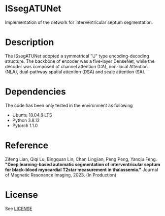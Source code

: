 # ISsegATUNet
Implementation of the network for interventricular septum segmentation.

# Description
The ISsegATUNet adopted a symmetrical "U" type encoding-decoding structure. The backbone of encoder was a five-layer DenseNet, while the decoder was composed of channel attention (CA), non-local Attention (NLA), dual-pathway spatial attention (DSA) and scale attention (SA).

# Dependencies
The code has been only tested in the environment as following
- Ubuntu 18.04.6 LTS
- Python 3.8.12
- Pytorch 1.1.0


# Reference
Zifeng Lian, Qiqi Lu, Bingquan Lin, Chen Lingjian, Peng Peng, Yanqiu Feng.
**"Deep learning-based automatic segmentation of interventricular septum for black-blood myocardial T2star measurement in thalassemia."**
Journal of Magnetic Resonance Imaging, 2023. (In Production)

# License
See [LICENSE](LICENSE)
